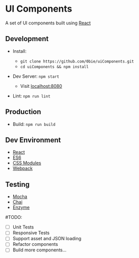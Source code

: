 # UI Components

A set of UI components built using [React](https://facebook.github.io/react/)

## Development

- Install:

    - `git clone https://github.com/0bie/uiComponents.git`
    - `cd uiComponents && npm install`

- Dev Server: `npm start`

    - Visit [localhost:8080](http://localhost:8080)

- Lint: `npm run lint`

## Production

- Build: `npm run build`

## Dev Environment

- [React](https://facebook.github.io/react/)
- [ES6](https://goo.gl/7EYqev)
- [CSS Modules](https://github.com/gajus/react-css-modules#css-modules)
- [Webpack](https://webpack.github.io/)

## Testing

- [Mocha](https://mochajs.org/)
- [Chai](http://chaijs.com/)
- [Enzyme](http://airbnb.io/enzyme/)

#TODO:
- [ ] Unit Tests
- [ ] Responsive Tests
- [ ] Support asset and JSON loading
- [ ] Refactor components
- [ ] Build more components...
